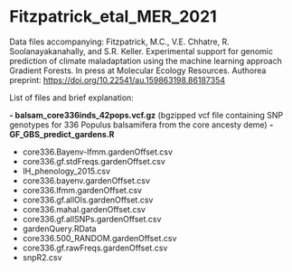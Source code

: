 # Fitzpatrick_etal_MER_2021
 Data files accompanying:
 Fitzpatrick, M.C., V.E. Chhatre, R. Soolanayakanahally, and S.R. Keller. Experimental support for genomic prediction of climate maladaptation using the machine learning approach Gradient Forests. In press at Molecular Ecology Resources. Authorea preprint: https://doi.org/10.22541/au.159863198.86187354

List of files and brief explanation:

**- balsam_core336inds_42pops.vcf.gz**
(bgzipped vcf file containing SNP genotypes for 336 Populus balsamifera from the core ancesty deme)
**- GF_GBS_predict_gardens.R**
- core336.Bayenv-lfmm.gardenOffset.csv	
- core336.gf.stdFreqs.gardenOffset.csv
- IH_phenology_2015.csv			
- core336.bayenv.gardenOffset.csv		
- core336.lfmm.gardenOffset.csv
- core336.gf.allOls.gardenOffset.csv	
- core336.mahal.gardenOffset.csv
- core336.gf.allSNPs.gardenOffset.csv	
- gardenQuery.RData
- core336.500_RANDOM.gardenOffset.csv	
- core336.gf.rawFreqs.gardenOffset.csv	
- snpR2.csv
